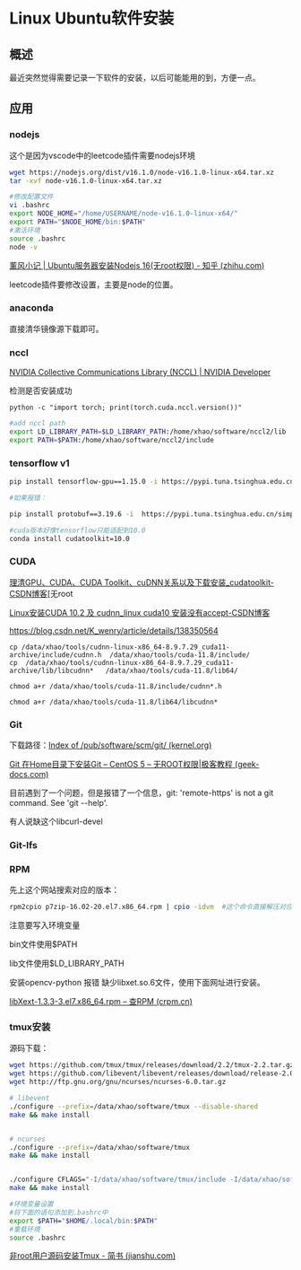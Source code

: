 # Linux Ubuntu软件安装

## 概述

最近突然觉得需要记录一下软件的安装，以后可能能用的到，方便一点。



## 应用



### nodejs

这个是因为vscode中的leetcode插件需要nodejs环境

```bash
wget https://nodejs.org/dist/v16.1.0/node-v16.1.0-linux-x64.tar.xz
tar -xvf node-v16.1.0-linux-x64.tar.xz

#修改配置文件
vi .bashrc
export NODE_HOME="/home/USERNAME/node-v16.1.0-linux-x64/"
export PATH="$NODE_HOME/bin:$PATH"
#激活环境
source .bashrc
node -v
```



[薰风小记 | Ubuntu服务器安装Nodejs 16(无root权限) - 知乎 (zhihu.com)](https://zhuanlan.zhihu.com/p/371610432)

leetcode插件要修改设置，主要是node的位置。

### anaconda

直接清华镜像源下载即可。

### nccl

[NVIDIA Collective Communications Library (NCCL) | NVIDIA Developer](https://developer.nvidia.com/nccl)

检测是否安装成功

```
python -c "import torch; print(torch.cuda.nccl.version())"
```



```sh
#add nccl path
export LD_LIBRARY_PATH=$LD_LIBRARY_PATH:/home/xhao/software/nccl2/lib
export PATH=$PATH:/home/xhao/software/nccl2/include
```



### tensorflow v1



```sh
pip install tensorflow-gpu==1.15.0 -i https://pypi.tuna.tsinghua.edu.cn/simple

#如果报错：

pip install protobuf==3.19.6 -i  https://pypi.tuna.tsinghua.edu.cn/simple

#cuda版本好像tensorflow只能适配到10.0
conda install cudatoolkit=10.0

```



### CUDA



[理清GPU、CUDA、CUDA Toolkit、cuDNN关系以及下载安装_cudatoolkit-CSDN博客](https://blog.csdn.net/qq_42406643/article/details/109545766)[无root 

[Linux安装CUDA 10.2 及 cudnn_linux cuda10 安装没有accept-CSDN博客](https://blog.csdn.net/hpqztsc/article/details/108516291)

https://blog.csdn.net/K_wenry/article/details/138350564

```
cp /data/xhao/tools/cudnn-linux-x86_64-8.9.7.29_cuda11-archive/include/cudnn.h  /data/xhao/tools/cuda-11.8/include/
cp  /data/xhao/tools/cudnn-linux-x86_64-8.9.7.29_cuda11-archive/lib/libcudnn*   /data/xhao/tools/cuda-11.8/lib64/

chmod a+r /data/xhao/tools/cuda-11.8/include/cudnn*.h
​
chmod a+r /data/xhao/tools/cuda-11.8/lib64/libcudnn*

```



### Git



下载路径：[Index of /pub/software/scm/git/ (kernel.org)](https://mirrors.edge.kernel.org/pub/software/scm/git/)

[Git 在Home目录下安装Git – CentOS 5 – 无ROOT权限|极客教程 (geek-docs.com)](https://geek-docs.com/git/git-questions/889_git_installing_git_in_home_directory_centos_5_no_root.html)



目前遇到了一个问题，但是报错了一个信息，git: 'remote-https' is not a git command. See 'git --help'.

有人说缺这个libcurl-devel

### Git-lfs



### RPM

先上这个网站搜索对应的版本：

```sh
rpm2cpio p7zip-16.02-20.el7.x86_64.rpm | cpio -idvm  #这个命令直接解压对应rpm文件到当前文件夹
```

注意要写入环境变量

bin文件使用$PATH

lib文件使用$LD_LIBRARY_PATH



安装opencv-python 报错 缺少libxet.so.6文件，使用下面网址进行安装。

[libXext-1.3.3-3.el7.x86_64.rpm – 查RPM (crpm.cn)](https://crpm.cn/libXext-1-3-3-3-el7-x86_64-rpm/)



### tmux安装

源码下载：

```bash
wget https://github.com/tmux/tmux/releases/download/2.2/tmux-2.2.tar.gz
wget https://github.com/libevent/libevent/releases/download/release-2.0.22-stable/libevent-2.0.22-stable.tar.gz
wget http://ftp.gnu.org/gnu/ncurses/ncurses-6.0.tar.gz
```

```bash
# libevent
./configure --prefix=/data/xhao/software/tmux --disable-shared
make && make install


# ncurses
./configure --prefix=/data/xhao/software/tmux
make && make install


./configure CFLAGS="-I/data/xhao/software/tmux/include -I/data/xhao/software/tmux/include/ncurses" LDFLAGS="-L/data/xhao/software/tmux/lib -L/data/xhao/software/tmux/include/ncurses -L/data/xhao/software/tmux/include" --prefix=/data/xhao/software/tmux/bin
make && make install
```

```bash
#环境变量设置
#将下面的语句添加到.bashrc中
export $PATH="$HOME/.local/bin:$PATH"
#重载环境
source .bashrc
```

[非root用户源码安装Tmux - 简书 (jianshu.com)](https://www.jianshu.com/p/f7f24b4b2625)
